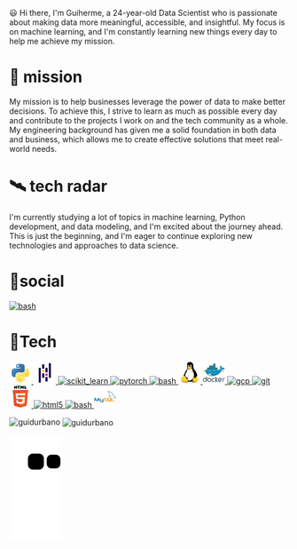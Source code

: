 😃 Hi there, I'm Guiherme, a 24-year-old Data Scientist who is passionate about making data more meaningful, accessible, and insightful. My focus is on machine learning, and I'm constantly learning new things every day to help me achieve my mission.

# 🚀 mission
My mission is to help businesses leverage the power of data to make better decisions. To achieve this, I strive to learn as much as possible every day and contribute to the projects I work on and the tech community as a whole. My engineering background has given me a solid foundation in both data and business, which allows me to create effective solutions that meet real-world needs.

# 🛰️ tech radar
I'm currently studying a lot of topics in machine learning, Python development, and data modeling, and I'm excited about the journey ahead. This is just the beginning, and I'm eager to continue exploring new technologies and approaches to data science.

# 🖖social
<a href="https://www.linkedin.com/in/guilherme-urbano-582a1112b/" target="_blank" rel="noreferrer">
  <img src="https://www.vectorlogo.zone/logos/linkedin/linkedin-icon.svg" alt="bash" width="40" height="40"/>
</a>

# 🖖Tech

<p align="left">
<a href="https://www.python.org" target="_blank" rel="noreferrer">
<img src="https://raw.githubusercontent.com/devicons/devicon/master/icons/python/python-original.svg" alt="python" width="40" height="40"/>
</a>
<a href="https://pandas.pydata.org/" target="_blank" rel="noreferrer">
<img src="https://raw.githubusercontent.com/devicons/devicon/2ae2a900d2f041da66e950e4d48052658d850630/icons/pandas/pandas-original.svg" alt="pandas" width="40" height="40"/>
</a>
<a href="https://scikit-learn.org/" target="_blank" rel="noreferrer">
<img src="https://upload.wikimedia.org/wikipedia/commons/0/05/Scikit_learn_logo_small.svg" alt="scikit_learn" width="40" height="40"/>
</a>
<a href="https://pytorch.org/" target="_blank" rel="noreferrer">
  <img src="https://www.vectorlogo.zone/logos/pytorch/pytorch-icon.svg" alt="pytorch" width="40" height="40"/>
</a>
<a href="https://www.gnu.org/software/bash/" target="_blank" rel="noreferrer">
  <img src="https://www.vectorlogo.zone/logos/gnu_bash/gnu_bash-icon.svg" alt="bash" width="40" height="40"/>
</a>
<a href="https://www.linux.org/" target="_blank" rel="noreferrer">
  <img src="https://raw.githubusercontent.com/devicons/devicon/master/icons/linux/linux-original.svg" alt="linux" width="40" height="40"/>
</a>
<a href="https://www.docker.com/" target="_blank" rel="noreferrer">
  <img src="https://raw.githubusercontent.com/devicons/devicon/master/icons/docker/docker-original-wordmark.svg" alt="docker" width="40" height="40"/>
</a>
<a href="https://cloud.google.com" target="_blank" rel="noreferrer">
  <img src="https://www.vectorlogo.zone/logos/google_cloud/google_cloud-icon.svg" alt="gcp" width="40" height="40"/>
</a>
<a href="https://git-scm.com/" target="_blank" rel="noreferrer">
  <img src="https://www.vectorlogo.zone/logos/git-scm/git-scm-icon.svg" alt="git" width="40" height="40"/>
</a>
<a href="https://www.w3.org/html/" target="_blank" rel="noreferrer">
  <img src="https://raw.githubusercontent.com/devicons/devicon/master/icons/html5/html5-original-wordmark.svg" alt="html5" width="40" height="40"/>
</a>
<a href="https://developer.mozilla.org/pt-BR/docs/Web/CSS" target="_blank" rel="noreferrer">
  <img src="https://www.vectorlogo.zone/logos/w3_css/w3_css-icon.svg" alt="html5" width="40" height="40"/>
</a>
<a href="https://go.dev/" target="_blank" rel="noreferrer">
  <img src="https://www.vectorlogo.zone/logos/golang/golang-icon.svg" alt="bash" width="40" height="40"/>
</a>
<a href="https://www.mysql.com/" target="_blank" rel="noreferrer">
  <img src="https://raw.githubusercontent.com/devicons/devicon/master/icons/mysql/mysql-original-wordmark.svg" alt="mysql" width="40" height="40"/>
</a>
  
  
<p><img align="left" src="https://github-readme-stats.vercel.app/api/top-langs?username=guidurbano&show_icons=true&locale=en&layout=compact&theme=dark" alt="guidurbano" /></p>
<p>&nbsp;<img align="center" src="https://github-readme-stats.vercel.app/api?username=guidurbano&show_icons=true&theme=dark&locale=en" alt="guidurbano" /></p>

![Snake animation](https://github.com/guidurbano/guidurbano/blob/output/github-contribution-grid-snake.svg)
